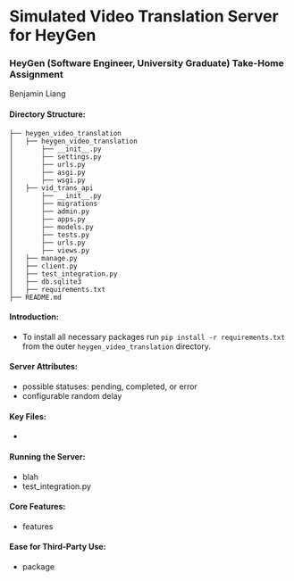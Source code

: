 # Simulated Video Translation Server for HeyGen

### HeyGen (Software Engineer, University Graduate) Take-Home Assignment
Benjamin Liang


#### Directory Structure:
```
├── heygen_video_translation
│   ├── heygen_video_translation
│       ├── __init__.py
│       ├── settings.py
│       ├── urls.py
│       ├── asgi.py
│       ├── wsgi.py
│   ├── vid_trans_api
│       ├── __init__.py
│       ├── migrations
│       ├── admin.py
│       ├── apps.py
│       ├── models.py
│       ├── tests.py
│       ├── urls.py
│       ├── views.py
│   ├── manage.py
│   ├── client.py
│   ├── test_integration.py
│   ├── db.sqlite3
│   ├── requirements.txt
├── README.md
```

#### Introduction:
- To install all necessary packages run ```pip install -r requirements.txt``` from the outer ```heygen_video_translation``` directory.
  
#### Server Attributes:
- possible statuses: pending, completed, or error
- configurable random delay

#### Key Files:
- 

#### Running the Server:
- blah
- test_integration.py

#### Core Features:
- features

#### Ease for Third-Party Use:
- package



